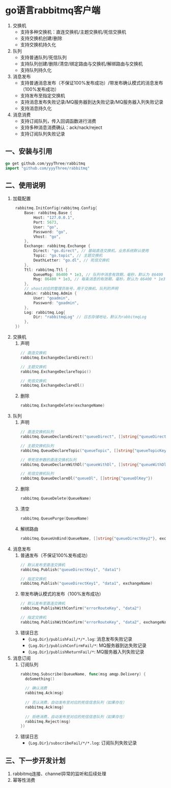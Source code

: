 # go语言rabbitmq客户端
1. 交换机
    - 支持多种交换机：直连交换机/主题交换机/死信交换机
    - 支持交换机创建/删除
    - 支持交换机持久化
2. 队列
    - 支持普通队列/死信队列
    - 支持队列创建/删除/清空/绑定路由与交换机/解绑路由与交换机
    - 支持队列持久化
3. 消息发布
    - 支持普通消息发布（不保证100%发布成功）/带发布确认模式的消息发布（100%发布成功）
    - 支持发布至指定交换机 
    - 支持消息发布失败记录/MQ服务器到达失败记录/MQ服务器入列失败记录
    - 支持消息持久化 
4. 消息消费
    - 支持订阅队列，传入回调函数进行消费
    - 支持多种消息消费确认：ack/nack/reject
    - 支持订阅队列失败记录

## 一、安装与引用
   
   ```go
   go get github.com/yyyThree/rabbitmq
   import "github.com/yyyThree/rabbitmq"
   ```

## 二、使用说明
1. 加载配置
   ```go
    rabbitmq.InitConfig(rabbitmq.Config{
        Base: rabbitmq.Base {
            Host: "127.0.0.1",
            Port: 5673,
            User: "go",
            Password: "go",
            Vhost: "go",
        },
        Exchange: rabbitmq.Exchange {
            Direct: "go.direct", // 基础直连交换机，业务系统默认使用
            Topic: "go.topic", // 主题交换机
            DeathLetter: "go.dl", // 死信交换机
        },
        Ttl: rabbitmq.Ttl {
            QueueMsg: 86400 * 1e3, // 队列中消息有效期，毫秒，默认为 86400 * 1e3
            Msg: 86400 * 1e3, // 每条消息的有效期，毫秒，默认为 86400 * 1e3
        },
        // vhost对应的管理员账号，用于交换机、队列的声明
        Admin: rabbitmq.Admin {
            User: "goadmin",
            Password: "goadmin",
        },
        Log: rabbitmq.Log{
            Dir: "rabbitmqLog" // 日志存储地址，默认为rabbitmqLog
        }, 
    })
   ```
2. 交换机
   1. 声明
      ```go
      // 直连交换机
      rabbitmq.ExchangeDeclareDirect()
      
      // 主题交换机
      rabbitmq.ExchangeDeclareTopic()
      
      // 死信交换机
      rabbitmq.ExchangeDeclareDl()
      ```
   2. 删除
      ```go
      rabbitmq.ExchangeDelete(exchangeName)
      ```
3. 队列
   1. 声明
      ```go
      // 直连交换机队列
      rabbitmq.QueueDeclareDirect("queueDirect", []string{"queueDirectKey1", "queueDirectKey2"})
      
      // 主题交换机队列
      rabbitmq.QueueDeclareTopic("queueTopic", []string{"queueTopicKey1", "queueTopicKey2"})
      
      // 带死信参数的直连交换机队列
      rabbitmq.QueueDeclareWithDl("queueWithDl", []string{"queueWithDlKey1", "queueWithDlKey2"}, "queueDlKey")
      
      // 死信交换机队列
      rabbitmq.QueueDeclareDl("queueDl", []string{"queueDlKey"})
      ```
   2. 删除
      ```go
      rabbitmq.QueueDelete(QueueName)
      ```
   3. 清空
      ```go
      rabbitmq.QueuePurge(QueueName)
      ```
   4. 解绑路由
      ```go
      rabbitmq.QueueUnBind(QueueName, []string{"queueDirectKey2"}, exchangeName)
      ```   
4. 消息发布
   1. 普通发布（不保证100%发布成功）
      ```go
      // 默认发布至直连交换机
      rabbitmq.Publish("queueDirectKey1", "data1")
      
      // 指定交换机
      rabbitmq.Publish("queueDirectKey1", "data1", exchangeName)
      ```   
   2. 带发布确认模式的发布（100%发布成功）
      ```go
      // 默认发布至直连交换机
      rabbitmq.PublishWithConfirm("errorRouteKey", "data2")

      // 指定交换机
      rabbitmq.PublishWithConfirm("errorRouteKey", "data2", exchangeName)
      ```   
   3. 错误日志
      - `{Log.Dir}/publishFail/*/*.log`: 消息发布失败记录
      - `{Log.Dir}/publishConfirmFail/*`: MQ服务器到达失败记录
      - `{Log.Dir}/publishReturnFail/*`: MQ服务器入列失败记录
5. 消息订阅
   1. 订阅队列
      ```go
      rabbitmq.Subscribe(QueueName, func(msg amqp.Delivery) {
        doSomething()
        
        // 确认消费
        rabbitmq.Ack(msg)
        
        // 否认消费，自动发布至对应的死信信息队列（如果存在）
        rabbitmq.Ack(msg)      
        
        // 拒绝消费，自动发布至对应的死信信息队列（如果存在）
        rabbitmq.Reject(msg)         
      })      
      ```      
   2. 错误日志
      - `{Log.Dir}/subscribeFail/*/*.log`: 订阅队列失败记录

## 三、下一步开发计划
1. rabbitmq连接、channel异常的监听和后续处理
2. 幂等性消费